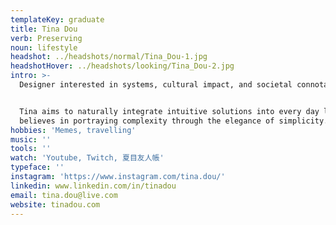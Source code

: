 ```yaml
---
templateKey: graduate
title: Tina Dou
verb: Preserving
noun: lifestyle
headshot: ../headshots/normal/Tina_Dou-1.jpg
headshotHover: ../headshots/looking/Tina_Dou-2.jpg
intro: >-
  Designer interested in systems, cultural impact, and societal connotations.


  Tina aims to naturally integrate intuitive solutions into every day life. She
  believes in portraying complexity through the elegance of simplicity.
hobbies: 'Memes, travelling'
music: ''
tools: ''
watch: 'Youtube, Twitch, 夏目友人帳'
typeface: ''
instagram: 'https://www.instagram.com/tina.dou/'
linkedin: www.linkedin.com/in/tinadou
email: tina.dou@live.com
website: tinadou.com
---
```



